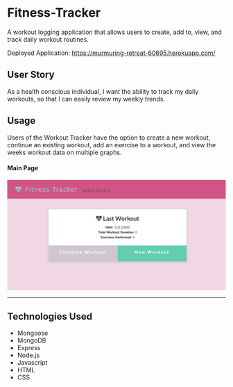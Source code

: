 # Fitness-Tracker

A workout logging application that allows users to create, add to, view, and track daily workout routines.

Deployed Application: https://murmuring-retreat-60695.herokuapp.com/

## User Story

As a health conscious individual, I want the ability to track my daily workouts, so that I can easily review my weekly trends.

## Usage

Users of the Workout Tracker have the option to create a new workout, continue an existing workout, add an exercise to a workout, and view the weeks workout data on multiple graphs.

#### Main Page

![Main View](./public/images/main.png)

<hr/>

## Technologies Used

- Mongoose
- MongoDB
- Express
- Node.js
- Javascript
- HTML
- CSS
